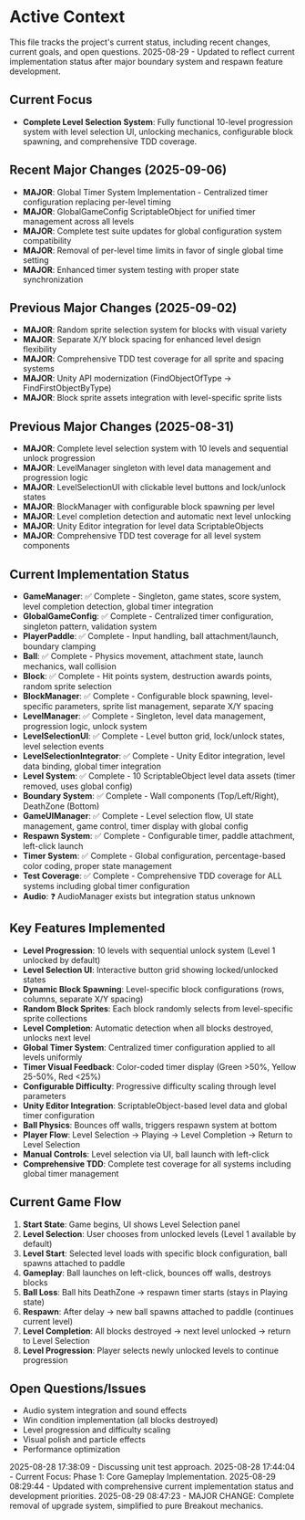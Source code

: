 # Active Context

This file tracks the project's current status, including recent changes, current goals, and open questions.
2025-08-29 - Updated to reflect current implementation status after major boundary system and respawn feature development.

## Current Focus

*   **Complete Level Selection System**: Fully functional 10-level progression system with level selection UI, unlocking mechanics, configurable block spawning, and comprehensive TDD coverage.

## Recent Major Changes (2025-09-06)

*   **MAJOR**: Global Timer System Implementation - Centralized timer configuration replacing per-level timing
*   **MAJOR**: GlobalGameConfig ScriptableObject for unified timer management across all levels  
*   **MAJOR**: Complete test suite updates for global configuration system compatibility
*   **MAJOR**: Removal of per-level time limits in favor of single global time setting
*   **MAJOR**: Enhanced timer system testing with proper state synchronization

## Previous Major Changes (2025-09-02)

*   **MAJOR**: Random sprite selection system for blocks with visual variety
*   **MAJOR**: Separate X/Y block spacing for enhanced level design flexibility  
*   **MAJOR**: Comprehensive TDD test coverage for all sprite and spacing systems
*   **MAJOR**: Unity API modernization (FindObjectOfType → FindFirstObjectByType)
*   **MAJOR**: Block sprite assets integration with level-specific sprite lists

## Previous Major Changes (2025-08-31)

*   **MAJOR**: Complete level selection system with 10 levels and sequential unlock progression
*   **MAJOR**: LevelManager singleton with level data management and progression logic
*   **MAJOR**: LevelSelectionUI with clickable level buttons and lock/unlock states
*   **MAJOR**: BlockManager with configurable block spawning per level
*   **MAJOR**: Level completion detection and automatic next level unlocking
*   **MAJOR**: Unity Editor integration for level data ScriptableObjects
*   **MAJOR**: Comprehensive TDD test coverage for all level system components

## Current Implementation Status

*   **GameManager**: ✅ Complete - Singleton, game states, score system, level completion detection, global timer integration
*   **GlobalGameConfig**: ✅ Complete - Centralized timer configuration, singleton pattern, validation system
*   **PlayerPaddle**: ✅ Complete - Input handling, ball attachment/launch, boundary clamping
*   **Ball**: ✅ Complete - Physics movement, attachment state, launch mechanics, wall collision
*   **Block**: ✅ Complete - Hit points system, destruction awards points, random sprite selection
*   **BlockManager**: ✅ Complete - Configurable block spawning, level-specific parameters, sprite list management, separate X/Y spacing
*   **LevelManager**: ✅ Complete - Singleton, level data management, progression logic, unlock system
*   **LevelSelectionUI**: ✅ Complete - Level button grid, lock/unlock states, level selection events
*   **LevelSelectionIntegrator**: ✅ Complete - Unity Editor integration, level data binding, global timer integration
*   **Level System**: ✅ Complete - 10 ScriptableObject level data assets (timer removed, uses global config)
*   **Boundary System**: ✅ Complete - Wall components (Top/Left/Right), DeathZone (Bottom)
*   **GameUIManager**: ✅ Complete - Level selection flow, UI state management, game control, timer display with global config
*   **Respawn System**: ✅ Complete - Configurable timer, paddle attachment, left-click launch
*   **Timer System**: ✅ Complete - Global configuration, percentage-based color coding, proper state management
*   **Test Coverage**: ✅ Complete - Comprehensive TDD coverage for ALL systems including global timer configuration
*   **Audio**: ❓ AudioManager exists but integration status unknown

## Key Features Implemented

*   **Level Progression**: 10 levels with sequential unlock system (Level 1 unlocked by default)
*   **Level Selection UI**: Interactive button grid showing locked/unlocked states
*   **Dynamic Block Spawning**: Level-specific block configurations (rows, columns, separate X/Y spacing)
*   **Random Block Sprites**: Each block randomly selects from level-specific sprite collections
*   **Level Completion**: Automatic detection when all blocks destroyed, unlocks next level
*   **Global Timer System**: Centralized timer configuration applied to all levels uniformly
*   **Timer Visual Feedback**: Color-coded timer display (Green >50%, Yellow 25-50%, Red <25%)
*   **Configurable Difficulty**: Progressive difficulty scaling through level parameters
*   **Unity Editor Integration**: ScriptableObject-based level data and global timer configuration
*   **Ball Physics**: Bounces off walls, triggers respawn system at bottom
*   **Player Flow**: Level Selection → Playing → Level Completion → Return to Level Selection
*   **Manual Controls**: Level selection via UI, ball launch with left-click
*   **Comprehensive TDD**: Complete test coverage for all systems including global timer management

## Current Game Flow

1. **Start State**: Game begins, UI shows Level Selection panel
2. **Level Selection**: User chooses from unlocked levels (Level 1 available by default)
3. **Level Start**: Selected level loads with specific block configuration, ball spawns attached to paddle
4. **Gameplay**: Ball launches on left-click, bounces off walls, destroys blocks
5. **Ball Loss**: Ball hits DeathZone → respawn timer starts (stays in Playing state)
6. **Respawn**: After delay → new ball spawns attached to paddle (continues current level)
7. **Level Completion**: All blocks destroyed → next level unlocked → return to Level Selection
8. **Level Progression**: Player selects newly unlocked levels to continue progression

## Open Questions/Issues

*   Audio system integration and sound effects
*   Win condition implementation (all blocks destroyed)  
*   Level progression and difficulty scaling
*   Visual polish and particle effects
*   Performance optimization

2025-08-28 17:38:09 - Discussing unit test approach.
2025-08-28 17:44:04 - Current Focus: Phase 1: Core Gameplay Implementation.
2025-08-29 08:29:44 - Updated with comprehensive current implementation status and development priorities.
2025-08-29 08:47:23 - MAJOR CHANGE: Complete removal of upgrade system, simplified to pure Breakout mechanics.
